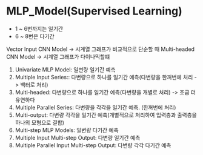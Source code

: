 # MLP_Model(Supervised Learning)
- 1 ~ 6번까지는 일기간
- 6 ~ 8번은 다기간

Vector Input CNN Model -> 시계열 그래프가 비교적으로 단순할 때
Multi-headed CNN Model -> 시계열 그래프가 다이나믹할떄

1. Univariate MLP Model: 일변량 일기간 예측 
2. Multiple Input Series:: 다변량으로 하나를 일기간 예측(다변량을 한꺼번에 처리 -> 백터로 처리)
3. Multi-headed: 다변량으로 하나를 일기간 예측(다변량을 개별로 처리) -> 조금 더 유연하다
4. Multiple Parallel Series: 다변량을 각각을 일기간 예측. (한꺼번에 처리)
5. Multi-output: 다변량 각각을 일기간 예측(개별적으로 처리하여 입력층과 출력층을 하나의 모형으로 결합)
6. Multi-step MLP Models: 일변량 다기간 예측
7. Multiple Input Multi-step Output: 다변량 일기간 예측
8. Multiple Parallel Input Multi-step Output: 다변량 각각 다기간 예측
